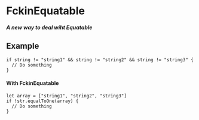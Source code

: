 # FckinEquatable
***A new way to deal wiht Equatable***

## Example ##

````
if string != "string1" && string != "string2" && string != "string3" {
  // Do something
}
````
#### With FckinEquatable ####
````
let array = ["string1", "string2", "string3"]
if !str.equalToOne(array) {
  // Do something
}
````
